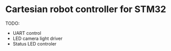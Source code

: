 # Cartesian robot controller for STM32

TODO:

* UART control
* LED camera light driver
* Status LED controler